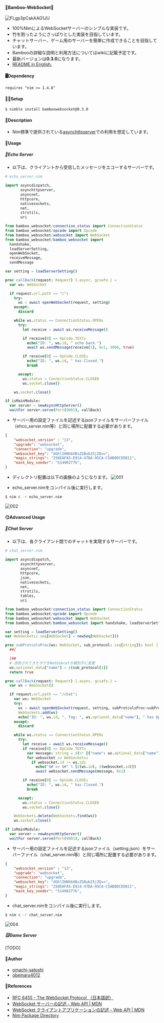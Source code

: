 #### 🐼Bamboo-WebSocket🌿
![FLgp3pCakAAG1JU](https://user-images.githubusercontent.com/88951380/158893548-13a50cea-92ff-4506-acb8-202e5e5e317e.png)
  
* 100%NimによるWebSocketサーバーのシンプルな実装です。
* 竹を割ったようにさっぱりとした実装を目指しています。
* チャットサーバー、ゲーム用のサーバーを簡単に作成できることを目指しています。
* Bambooの詳細な説明と利用方法についてはwikiに記載予定です。
* 最新バージョンは**0.3.0**になります。
* [README in English.](https://github.com/obemaru4012/bamboo_websocket/blob/master/README_en.md)
  
  
#### 🖥Dependency
`requires "nim >= 1.4.8"`
  
  
#### 👩‍💻Setup
```bash
$ nimble install bamboowebsocket@0.3.0
```
  
  
#### 🤔Description
* Nim標準で提供されている[asynchttpserver](https://nim-lang.org/docs/asynchttpserver.html)での利用を想定しています。
  
  
#### 🤙Usage
##### 🐥Echo Server
* 以下は、クライアントから受信したメッセージをエコーするサーバーです。

```nim
# echo_server.nim

import asyncdispatch, 
       asynchttpserver, 
       asyncnet, 
       httpcore, 
       nativesockets, 
       net, 
       strutils, 
       uri

from bamboo_websocket/connection_status import ConnectionStatus
from bamboo_websocket/opcode import Opcode
from bamboo_websocket/websocket import WebSocket
from bamboo_websocket/bamboo_websocket import 
  handshake, 
  loadServerSetting, 
  openWebSocket, 
  receiveMessage, 
  sendMessage

var setting = loadServerSetting()

proc callBack(request: Request) {.async, gcsafe.} =
  var ws: WebSocket

  if request.url.path == "/":
    try:
      ws = await openWebSocket(request, setting)
    except:
      discard

    while ws.status == ConnectionStatus.OPEN:
      try:
        let receive = await ws.receiveMessage()

        if receive[0] == OpCode.TEXT:
          echo("ID: ", ws.id, " echo back.")
          await ws.sendMessage(receive[1], 0x1, 3000, true)

        if receive[0] == OpCode.CLOSE:
          echo("ID: ", ws.id, " has Closed.")
          break

      except:
        ws.status = ConnectionStatus.CLOSED
        ws.socket.close()

    ws.socket.close()

if isMainModule:
  var server = newAsyncHttpServer()
  waitFor server.serve(Port(9001), callBack)

```
  
* サーバー用の設定ファイルを記述するjsonファイルをサーバーファイル（ehco_server.nim等）と同じ場所に配置する必要があります。
```json
{
    "websocket_version" : "13",
    "upgrade": "websocket",
    "connection": "upgrade",
    "websocket_key": "dGhlIHNhbXBsZSBub25jZQ==",
    "magic_strings": "258EAFA5-E914-47DA-95CA-C5AB0DC85B11",
    "mask_key_seeder": "514902776",
}
```
  
  
* ディレクトリ配置は以下の画像のようになります。
![001](https://user-images.githubusercontent.com/88951380/165452751-9cb833f9-2214-4ea6-bde0-1818e1127d57.png)

* echo_server.nimをコンパイル後に実行します。
```bash
$ nim c -r echo_server.nim
```
  
![002](https://user-images.githubusercontent.com/88951380/165452764-32cb29a6-a2e3-42f9-a5a5-5926d57a462a.gif)
  
  
#### 😏Advanced Usage
##### 🐄Chat Server
* 以下は、各クライアント間でのチャットを実現するサーバーです。

```nim
# chat_server.nim

import asyncdispatch, 
       asynchttpserver, 
       asyncnet, 
       httpcore, 
       json,
       nativesockets, 
       net, 
       strutils, 
       tables,
       uri

from bamboo_websocket/connection_status import ConnectionStatus
from bamboo_websocket/opcode import Opcode
from bamboo_websocket/websocket import WebSocket
from bamboo_websocket/bamboo_websocket import handshake, loadServerSetting, openWebSocket, receiveMessage, sendMessage

var setting = loadServerSetting()
var WebSockets: seq[WebSocket] = newSeq[WebSocket]()

proc subProtcolsProc(ws: WebSocket, sub_protocol: seq[string]): bool {.gcsafe.} = 
  ##[

  ]##
  # 送信されてきたタグをWebSokcetの識別子に変更
  ws.optional_data["name"] = $(sub_protocol[1])
  return true

proc callBack(request: Request) {.async, gcsafe.} =
  var ws = WebSocket()

  if request.url.path == "/chat":
    var ws: WebSocket
    try:
      ws = await openWebSocket(request, setting, subProtcolsProc=subProtcolsProc)
      WebSockets.add(ws)
      echo("ID: ", ws.id, ", Tag: ", ws.optional_data["name"], " has Opened.")
    except:
      discard

    while ws.status == ConnectionStatus.OPEN:
      try:
        let receive = await ws.receiveMessage()
        if receive[0] == OpCode.TEXT:
          var message: string = $(%* [{"name": ws.optional_data["name"], "message": receive[1]}])
          for websocket in WebSockets:
            if websocket.id != ws.id:
              echo("$# => $#" % [$(ws.id), $(websocket.id)])
              await websocket.sendMessage(message, 0x1)

        if receive[0] == OpCode.CLOSE:
          echo("ID: ", ws.id, " has Closed.")
          break

      except:
        ws.status = ConnectionStatus.CLOSED
        ws.socket.close()

    WebSockets.delete(WebSockets.find(ws))
    ws.socket.close()

if isMainModule:
  var server = newAsyncHttpServer()
  waitFor server.serve(Port(9001), callBack)

```
  
* サーバー用の設定ファイルを記述するjsonファイル（setting.json）をサーバーファイル（chat_server.nim等）と同じ場所に配置する必要があります。
```json
{
    "websocket_version" : "13",
    "upgrade": "websocket",
    "connection": "upgrade",
    "websocket_key": "dGhlIHNhbXBsZSBub25jZQ==",
    "magic_strings": "258EAFA5-E914-47DA-95CA-C5AB0DC85B11",
    "mask_key_seeder": "514902776",
}
```
  
  

* chat_server.nimをコンパイル後に実行します。
```bash
$ nim c -r chat_server.nim
```
  
![004](https://user-images.githubusercontent.com/88951380/173271545-15a22b29-7825-4b16-944e-ba1bc92b92ee.gif)
  
  
##### 🐭Game Server
[TODO]
  
  
#### 📝Author
* [omachi-satoshi](https://github.com/omachi-satoshi)
* [obemaru4012](https://github.com/obemaru4012)
  
  
#### 📖References
* [RFC 6455 - The WebSocket Protocol （日本語訳）](https://triple-underscore.github.io/RFC6455-ja.html)
* [WebSocket サーバーの記述 - Web API | MDN](https://developer.mozilla.org/ja/docs/Web/API/WebSockets_API/Writing_WebSocket_servers)
* [WebSocket クライアントアプリケーションの記述 - Web API | MDN](https://developer.mozilla.org/ja/docs/Web/API/WebSockets_API/Writing_WebSocket_client_applications)
* [Nim Package Directory](https://nimble.directory/pkg/bamboowebsocket)
